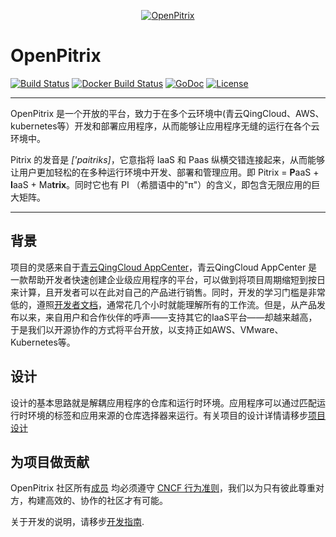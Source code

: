 <p align="center"><a href="http://openpitrix.io" target="_blank"><img src="https://raw.githubusercontent.com/openpitrix/openpitrix/master/docs/images/logo.png" alt="OpenPitrix"></a></p>

# OpenPitrix

[![Build Status](https://travis-ci.org/openpitrix/openpitrix.svg)](https://travis-ci.org/openpitrix/openpitrix)
[![Docker Build Status](https://img.shields.io/docker/build/openpitrix/openpitrix.svg)](https://hub.docker.com/r/openpitrix/openpitrix/)
[![GoDoc](https://godoc.org/openpitrix.io/openpitrix?status.svg)](https://godoc.org/openpitrix.io/openpitrix)
[![License](http://img.shields.io/badge/license-apache%20v2-blue.svg)](https://github.com/openpitrix/openpitrix/blob/master/LICENSE)

----

OpenPitrix 是一个开放的平台，致力于在多个云环境中(青云QingCloud、AWS、kubernetes等）开发和部署应用程序，从而能够让应用程序无缝的运行在各个云环境中。

Pitrix 的发音是 _['paitriks]_，它意指将 IaaS 和 Paas 纵横交错连接起来，从而能够让用户更加轻松的在多种运行环境中开发、部署和管理应用。即 Pitrix = **P**aaS + **I**aaS + Ma**trix**。同时它也有 PI （希腊语中的"π"）的含义，即包含无限应用的巨大矩阵。

----

## 背景

项目的灵感来自于[青云QingCloud AppCenter](https://appcenter.qingcloud.com)，青云QingCloud AppCenter 是一款帮助开发者快速创建企业级应用程序的平台，可以做到将项目周期缩短到按日来计算，且开发者可以在此对自己的产品进行销售。同时，开发的学习门槛是非常低的，遵照[开发者文档](https://appcenter-docs.qingcloud.com/developer-guide/)，通常花几个小时就能理解所有的工作流。但是，从产品发布以来，来自用户和合作伙伴的呼声——支持其它的IaaS平台——却越来越高，于是我们以开源协作的方式将平台开放，以支持正如AWS、VMware、Kubernetes等。

## 设计

设计的基本思路就是解耦应用程序的仓库和运行时环境。应用程序可以通过匹配运行时环境的标签和应用来源的仓库选择器来运行。有关项目的设计详情请移步[项目设计](docs/design/README.md)

## 为项目做贡献

OpenPitrix 社区所有[成员](docs/members.md) 均必须遵守 [CNCF 行为准则](https://github.com/cncf/foundation/blob/master/code-of-conduct.md)，我们以为只有彼此尊重对方，构建高效的、协作的社区才有可能。

关于开发的说明，请移步[开发指南](docs/development.md).

